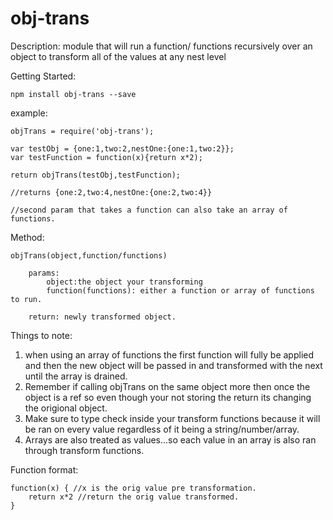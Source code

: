 obj-trans
=======
Description: module that will run a function/ functions recursively over an object to transform all of the values at any nest level

Getting Started:

	npm install obj-trans --save
	
example:

	objTrans = require('obj-trans');
	
	var testObj = {one:1,two:2,nestOne:{one:1,two:2}};
	var testFunction = function(x){return x*2);
	
	return objTrans(testObj,testFunction);
	
	//returns {one:2,two:4,nestOne:{one:2,two:4}}
	
	//second param that takes a function can also take an array of functions.
	
Method:
 
 	objTrans(object,function/functions)
 	
 		params:
 			object:the object your transforming
 			function(functions): either a function or array of functions to run.
 			
 		return: newly transformed object.
 		
Things to note:

1. when using an array of functions the first function will fully be applied and then the new object will be passed in and transformed with the next until the array is drained.
2. Remember if calling objTrans on the same object more then once the object is a ref so even though your not storing the return its changing the origional object.
3. Make sure to type check inside your transform functions because it will be ran on every value regardless of it being a string/number/array.
4. Arrays are also treated as values...so each value in an array is also ran through transform functions.

Function format:

	function(x) { //x is the orig value pre transformation.
		return x*2 //return the orig value transformed.	
	}